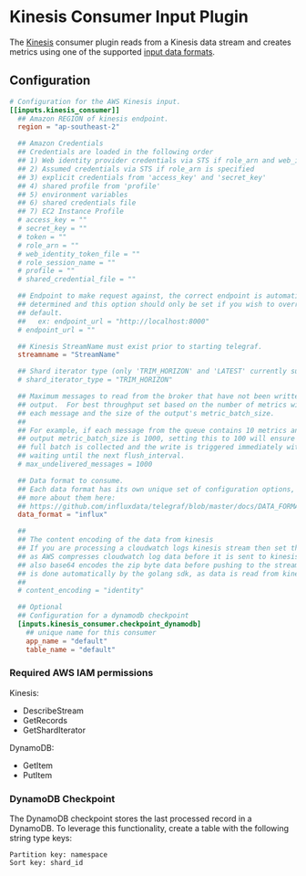 # Kinesis Consumer Input Plugin

The [Kinesis][kinesis] consumer plugin reads from a Kinesis data stream
and creates metrics using one of the supported [input data formats][].

## Configuration

```toml
# Configuration for the AWS Kinesis input.
[[inputs.kinesis_consumer]]
  ## Amazon REGION of kinesis endpoint.
  region = "ap-southeast-2"

  ## Amazon Credentials
  ## Credentials are loaded in the following order
  ## 1) Web identity provider credentials via STS if role_arn and web_identity_token_file are specified
  ## 2) Assumed credentials via STS if role_arn is specified
  ## 3) explicit credentials from 'access_key' and 'secret_key'
  ## 4) shared profile from 'profile'
  ## 5) environment variables
  ## 6) shared credentials file
  ## 7) EC2 Instance Profile
  # access_key = ""
  # secret_key = ""
  # token = ""
  # role_arn = ""
  # web_identity_token_file = ""
  # role_session_name = ""
  # profile = ""
  # shared_credential_file = ""

  ## Endpoint to make request against, the correct endpoint is automatically
  ## determined and this option should only be set if you wish to override the
  ## default.
  ##   ex: endpoint_url = "http://localhost:8000"
  # endpoint_url = ""

  ## Kinesis StreamName must exist prior to starting telegraf.
  streamname = "StreamName"

  ## Shard iterator type (only 'TRIM_HORIZON' and 'LATEST' currently supported)
  # shard_iterator_type = "TRIM_HORIZON"

  ## Maximum messages to read from the broker that have not been written by an
  ## output.  For best throughput set based on the number of metrics within
  ## each message and the size of the output's metric_batch_size.
  ##
  ## For example, if each message from the queue contains 10 metrics and the
  ## output metric_batch_size is 1000, setting this to 100 will ensure that a
  ## full batch is collected and the write is triggered immediately without
  ## waiting until the next flush_interval.
  # max_undelivered_messages = 1000

  ## Data format to consume.
  ## Each data format has its own unique set of configuration options, read
  ## more about them here:
  ## https://github.com/influxdata/telegraf/blob/master/docs/DATA_FORMATS_INPUT.md
  data_format = "influx"

  ##
  ## The content encoding of the data from kinesis
  ## If you are processing a cloudwatch logs kinesis stream then set this to "gzip"
  ## as AWS compresses cloudwatch log data before it is sent to kinesis (aws
  ## also base64 encodes the zip byte data before pushing to the stream.  The base64 decoding
  ## is done automatically by the golang sdk, as data is read from kinesis)
  ##
  # content_encoding = "identity"

  ## Optional
  ## Configuration for a dynamodb checkpoint
  [inputs.kinesis_consumer.checkpoint_dynamodb]
    ## unique name for this consumer
    app_name = "default"
    table_name = "default"
```

### Required AWS IAM permissions

Kinesis:

- DescribeStream
- GetRecords
- GetShardIterator

DynamoDB:

- GetItem
- PutItem

### DynamoDB Checkpoint

The DynamoDB checkpoint stores the last processed record in a DynamoDB. To leverage
this functionality, create a table with the following string type keys:

```shell
Partition key: namespace
Sort key: shard_id
```

[kinesis]: https://aws.amazon.com/kinesis/
[input data formats]: /docs/DATA_FORMATS_INPUT.md
